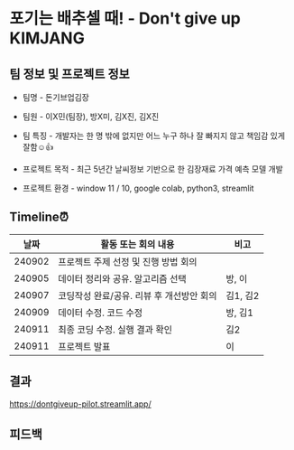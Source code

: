 # 포기는 배추셀 때! - Don't give up KIMJANG

## 팀 정보 및 프로젝트 정보
* 팀명 - 돈기브업김장
* 팀원 - 이X민(팀장), 방X미, 김X진, 김X진
* 팀 특징 - 개발자는 한 명 밖에 없지만 어느 누구 하나 잘 빠지지 않고 책임감 있게 잘함☺👍

* 프로젝트 목적 - 최근 5년간 날씨정보 기반으로 한 김장재료 가격 예측 모델 개발
* 프로젝트 환경 - window 11 / 10, google colab, python3, streamlit

## Timeline⏰
|날짜|활동 또는 회의 내용|비고|
|---|---|---|
|240902|프로젝트 주제 선정 및 진행 방법 회의||
|240905|데이터 정리와 공유. 알고리즘 선택|방, 이|
|240907|코딩작성 완료/공유. 리뷰 후 개선방안 회의|김1, 김2|
|240909|데이터 수정. 코드 수정|방, 김1|
|240911|최종 코딩 수정. 실행 결과 확인|김2|
|240911|프로젝트 발표|이|

## 결과
https://dontgiveup-pilot.streamlit.app/

## 피드백
